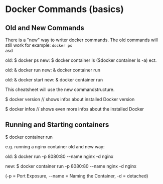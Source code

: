 # Docker Commands (basics)

## Old and New Commands
There is a "new" way to writer docker commands. The old commands will still work for example: `docker ps` \
asd

old: $ docker ps
new: $ docker container ls
    ($docker container ls -a) ect.

old: & docker run
new: & docker container run

old: & docker start <container>
new: & docker container run <container>

This cheatsheet will use the new commandstructure.


$ docker version
// shows infos about installed Docker version

$ docker infos
// shows even more infos about the installed Docker



## Running and Starting containers
$ docker container run

e.g. running a nginx container old and new way:

old:
$ docker run -p 8080:80 --name nginx -d nginx

new:
$ docker container run -p 8080:80 --name nginx -d nginx

(-p = Port Exposure, --name = Naming the Container, -d = detached)



